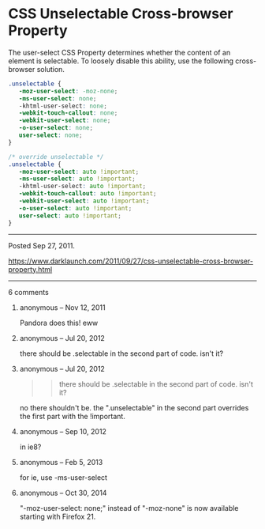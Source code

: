 # CSS Unselectable Cross-browser Property

The user-select CSS Property determines whether the content of an element is selectable. To loosely disable this ability, use the following cross-browser solution.

```css
.unselectable {
   -moz-user-select: -moz-none;
   -ms-user-select: none;
   -khtml-user-select: none;
   -webkit-touch-callout: none;
   -webkit-user-select: none;
   -o-user-select: none;
   user-select: none;
}
```

```css
/* override unselectable */
.unselectable {
   -moz-user-select: auto !important;
   -ms-user-select: auto !important;
   -khtml-user-select: auto !important;
   -webkit-touch-callout: auto !important;
   -webkit-user-select: auto !important;
   -o-user-select: auto !important;
   user-select: auto !important;
}
```

---

Posted Sep 27, 2011.

https://www.darklaunch.com/2011/09/27/css-unselectable-cross-browser-property.html

---

6 comments

<ol><li><div>

anonymous &ndash; Nov 12, 2011<div>

Pandora does this! eww

</div></div></li><li><div>

anonymous &ndash; Jul 20, 2012<div>

there should be .selectable in the second part of code. isn't it?

</div></div></li><li><div>

anonymous &ndash; Jul 20, 2012<div>

>> there should be .selectable in the second part of code. isn't it?

no there shouldn't be. the ".unselectable" in the second part overrides the first part with the !important.

</div></div></li><li><div>

anonymous &ndash; Sep 10, 2012<div>

in ie8?

</div></div></li><li><div>

anonymous &ndash; Feb 5, 2013<div>

for ie, use -ms-user-select

</div></div></li><li><div>

anonymous &ndash; Oct 30, 2014<div>

"-moz-user-select: none;" instead of "-moz-none" is now available starting with Firefox 21.

</div></div></li></ol>